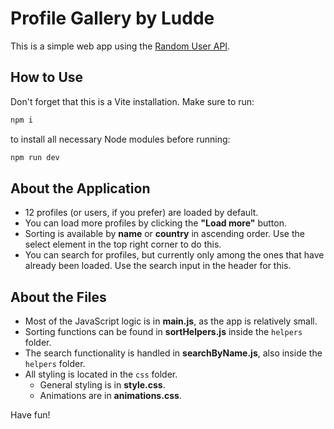 # Profile Gallery by Ludde

This is a simple web app using the [Random User API](https://randomuser.me/).

## How to Use

Don't forget that this is a Vite installation. Make sure to run:

```sh
npm i
```

to install all necessary Node modules before running:

```sh
npm run dev
```

## About the Application

- 12 profiles (or users, if you prefer) are loaded by default.
- You can load more profiles by clicking the **"Load more"** button.
- Sorting is available by **name** or **country** in ascending order. Use the select element in the top right corner to do this.
- You can search for profiles, but currently only among the ones that have already been loaded. Use the search input in the header for this.

## About the Files

- Most of the JavaScript logic is in **main.js**, as the app is relatively small.
- Sorting functions can be found in **sortHelpers.js** inside the `helpers` folder.
- The search functionality is handled in **searchByName.js**, also inside the `helpers` folder.
- All styling is located in the `css` folder.
  - General styling is in **style.css**.
  - Animations are in **animations.css**.

Have fun!

